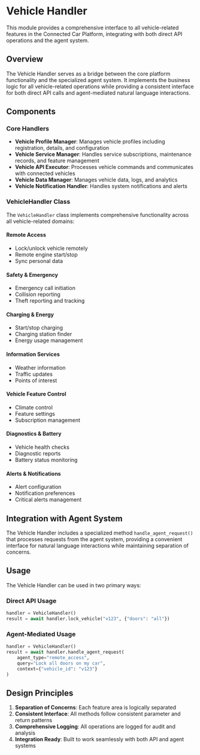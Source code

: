 # Vehicle Handler

This module provides a comprehensive interface to all vehicle-related features in the Connected Car Platform, integrating with both direct API operations and the agent system.

## Overview

The Vehicle Handler serves as a bridge between the core platform functionality and the specialized agent system. It implements the business logic for all vehicle-related operations while providing a consistent interface for both direct API calls and agent-mediated natural language interactions.

## Components

### Core Handlers

- **Vehicle Profile Manager**: Manages vehicle profiles including registration, details, and configuration
- **Vehicle Service Manager**: Handles service subscriptions, maintenance records, and feature management
- **Vehicle API Executor**: Processes vehicle commands and communicates with connected vehicles
- **Vehicle Data Manager**: Manages vehicle data, logs, and analytics
- **Vehicle Notification Handler**: Handles system notifications and alerts

### VehicleHandler Class

The `VehicleHandler` class implements comprehensive functionality across all vehicle-related domains:

#### Remote Access
- Lock/unlock vehicle remotely
- Remote engine start/stop
- Sync personal data

#### Safety & Emergency
- Emergency call initiation
- Collision reporting
- Theft reporting and tracking

#### Charging & Energy
- Start/stop charging
- Charging station finder
- Energy usage management

#### Information Services
- Weather information
- Traffic updates
- Points of interest

#### Vehicle Feature Control
- Climate control
- Feature settings
- Subscription management

#### Diagnostics & Battery
- Vehicle health checks
- Diagnostic reports
- Battery status monitoring

#### Alerts & Notifications
- Alert configuration
- Notification preferences
- Critical alerts management

## Integration with Agent System

The Vehicle Handler includes a specialized method `handle_agent_request()` that processes requests from the agent system, providing a convenient interface for natural language interactions while maintaining separation of concerns.

## Usage

The Vehicle Handler can be used in two primary ways:

### Direct API Usage

```python
handler = VehicleHandler()
result = await handler.lock_vehicle("v123", {"doors": "all"})
```

### Agent-Mediated Usage

```python
handler = VehicleHandler()
result = await handler.handle_agent_request(
    agent_type="remote_access", 
    query="Lock all doors on my car", 
    context={"vehicle_id": "v123"}
)
```

## Design Principles

1. **Separation of Concerns**: Each feature area is logically separated
2. **Consistent Interface**: All methods follow consistent parameter and return patterns
3. **Comprehensive Logging**: All operations are logged for audit and analysis
4. **Integration Ready**: Built to work seamlessly with both API and agent systems
